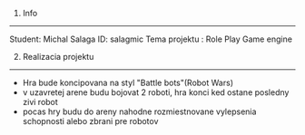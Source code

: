 
1. Info
----------------------
Student: Michal Salaga
ID: salagmic
Tema projektu : Role Play Game engine

2. Realizacia projektu
----------------------
- Hra bude koncipovana na styl "Battle bots"(Robot Wars)
- v uzavretej arene budu bojovat 2 roboti, hra konci ked ostane posledny zivi robot
- pocas hry budu do areny nahodne rozmiestnovane vylepsenia schopnosti alebo zbrani 
  pre robotov

